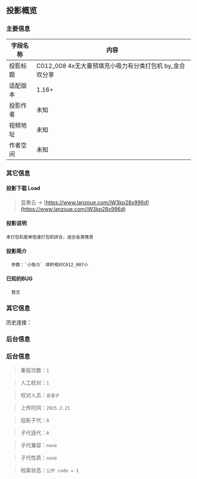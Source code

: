 ## 投影概览
### 主要信息
| 字段名称   | 内容           |
| ---------- | -------------- |
| 投影标题   |C012_008 4x无大量预填充小吸力有分类打包机 by_金合欢分享               | 
| 适配版本   |1.16+               | 
| 投影作者   |未知               | 
| 视频地址   |未知               | 
| 作者空间   |未知               | 

### 其它信息

#### 投影下载 Load

> 蓝奏云 → [https://www.lanzoue.com/iW3kp28x996d](https://www.lanzoue.com/iW3kp28x996d)

#### 投影说明
    本打包机是单倍速打包机拼合，适合各类情景

#### 投影简介
      参数：`小吸力` 体积相对C012_007小

#### 已知的BUG
      暂无

### 其它信息
历史连接：[]()

### 后台信息

### 后台信息

> 重投次数：`1`

> 人工校对：`1`

> 校对人员：`音音子`

> 上传时间：`2025.2.21`

> 投影子代：`0`

> 子代迭代：`0`

> 子代兼容：`none`

> 子代性质：`none`

> 档案状态：`公开 code = 1`